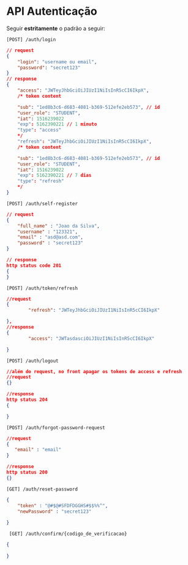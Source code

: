 # API Autenticação

Seguir **estritamente** o padrão a seguir:


    [POST] /auth/login

```json
// request
{
    "login": "username ou email",
    "password": "secret123"
}
// response
{
    "access": "JWTeyJhbGciOiJIUzI1NiIsInR5cCI6IkpX",
    /* token content

    "sub": "1ed8b3c6-d683-4081-b369-512efe2eb573", // id
    "user_role": "STUDENT",
    "iat": 1516239022
    "exp": 5162390221 // 1 minuto
    "type": "access"
    */
    "refresh": "JWTeyJhbGciOiJIUzI1NiIsInR5cCI6IkpX",
    /* token content

    "sub": "1ed8b3c6-d683-4081-b369-512efe2eb573", // id
    "user_role": "STUDENT",
    "iat": 1516239022
    "exp": 5162390221 // 7 dias
    "type": "refresh"
    */
}


```

    [POST] /auth/self-register  


```json
// request
{
    "full_name" : "Joao da Silva",
    "username" : "123321",
    "email" : "asd@asd.com",
    "password" : "secret123"
}

// response
http status code 201
{
}
```

    [POST] /auth/token/refresh  

```json
//request
{
        "refresh": "JWTeyJhbGciOiJIUzI1NiIsInR5cCI6IkpX"

},
//response
{
        "access": "JWTasdasciOiJIUzI1NiIsInR5cCI6IkpX"

}
```
    [POST] /auth/logout  

```json
//além do request, no front apagar os tokens de access e refresh
//request
{}

//response
http status 204
{

}
```

    [POST] /auth/forgot-password-request

```json
//request
{
   "email" : "email"
}

//response
http status 200
{}
```

    [GET] /auth/reset-password  

```json
{
    "token" : "@#$@#SFDFDGGHS#$$%%^",
    "newPassword" : "secret123"
    
}
```


     [GET] /auth/confirm/{codigo_de_verificacao}  

```json
{
    
}
```
